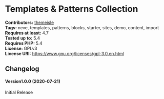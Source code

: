 # Templates & Patterns Collection #
**Contributors:** [themeisle](https://profiles.wordpress.org/themeisle)  
**Tags:** neve, templates, patterns, blocks, starter, sites, demo, content, import  
**Requires at least:** 4.7  
**Tested up to:** 5.4  
**Requires PHP:** 5.4  
**License:** GPLv3  
**License URI:** https://www.gnu.org/licenses/gpl-3.0.en.html  

## Changelog ##

####   Version1.0.0 (2020-07-21)

Initial Release



